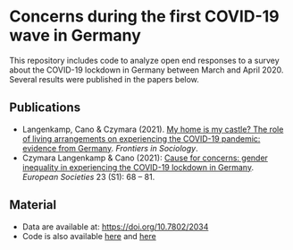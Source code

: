 # Concerns during the first COVID-19 wave in Germany

This repository includes code to analyze open end responses to a survey about the COVID-19 lockdown in Germany between March and April 2020. Several results were published in the papers below.


## Publications

- Langenkamp, Cano & Czymara (2021). [My home is my castle? The role of living arrangements on experiencing the COVID-19 pandemic: evidence from Germany](https://www.frontiersin.org/articles/10.3389/fsoc.2021.785201). *Frontiers in Sociology*.
- Czymara Langenkamp & Cano (2021): [Cause for concerns: gender inequality in experiencing the COVID-19 lockdown in Germany](https://www.tandfonline.com/doi/full/10.1080/14616696.2020.1808692). *European Societies* 23 (S1): 68 – 81.

## Material

- Data are  available at: https://doi.org/10.7802/2034
- Code is also available [here](https://osf.io/6s7rp/) and [here](https://osf.io/mva5w/)

